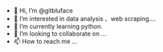 - 👋 Hi, I’m @gitbluface
- 👀 I’m interested in data analysis 、web scraping....
- 🌱 I’m currently learning python.
- 💞️ I’m looking to collaborate on ...
- 📫 How to reach me ...

<!---
gitbluface/gitbluface is a ✨ special ✨ repository because its `README.md` (this file) appears on your GitHub profile.
You can click the Preview link to take a look at your changes.
--->
